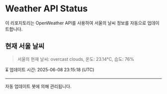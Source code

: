 
# Weather API Status

이 리포지토리는 OpenWeather API를 사용하여 서울의 날씨 정보를 자동으로 업데이트합니다.

## 현재 서울 날씨
> 서울의 현재 날씨: overcast clouds, 온도: 23.14°C, 습도: 76%

⏳ 업데이트 시간: 2025-06-08 23:15:18 (UTC)

---
자동 업데이트 봇에 의해 관리됩니다.
